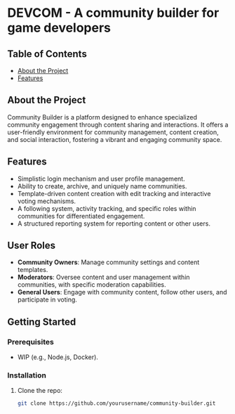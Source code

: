 # DEVCOM - A community builder for game developers

## Table of Contents
- [About the Project](#about-the-project)
- [Features](#features)

## About the Project

Community Builder is a platform designed to enhance specialized community engagement through content sharing and interactions. It offers a user-friendly environment for community management, content creation, and social interaction, fostering a vibrant and engaging community space.

## Features

- Simplistic login mechanism and user profile management.
- Ability to create, archive, and uniquely name communities.
- Template-driven content creation with edit tracking and interactive voting mechanisms.
- A following system, activity tracking, and specific roles within communities for differentiated engagement.
- A structured reporting system for reporting content or other users.

## User Roles

- **Community Owners**: Manage community settings and content templates.
- **Moderators**: Oversee content and user management within communities, with specific moderation capabilities.
- **General Users**: Engage with community content, follow other users, and participate in voting.

## Getting Started

### Prerequisites

- WIP (e.g., Node.js, Docker).

### Installation

1. Clone the repo:
   ```sh
   git clone https://github.com/yourusername/community-builder.git
